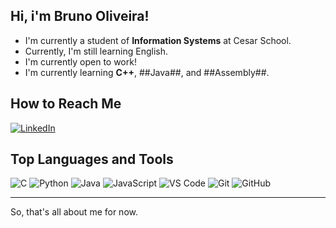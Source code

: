 ## Hi, i'm Bruno Oliveira!

-  I'm currently a student of **Information Systems** at Cesar School.
-  Currently, I'm still learning English.
-  I'm currently open to work!
-  I'm currently learning **C++**, ##Java##, and ##Assembly##.

## How to Reach Me
[![LinkedIn](https://img.shields.io/badge/-LinkedIn-0077B5?style=flat&logo=linkedin&logoColor=white)](https://www.linkedin.com/in/bruno-oliveira-me)

## Top Languages and Tools
![C](https://img.shields.io/badge/-C-A8B9CC?style=flat&logo=c&logoColor=white)
![Python](https://img.shields.io/badge/-Python-3776AB?style=flat&logo=python&logoColor=white)
![Java](https://img.shields.io/badge/-Java-007396?style=flat&logo=java&logoColor=white)
![JavaScript](https://img.shields.io/badge/-JavaScript-F7DF1E?style=flat&logo=javascript&logoColor=black)
![VS Code](https://img.shields.io/badge/-VS%20Code-007ACC?style=flat&logo=visual-studio-code&logoColor=white)
![Git](https://img.shields.io/badge/-Git-F05032?style=flat&logo=git&logoColor=white)
![GitHub](https://img.shields.io/badge/-GitHub-181717?style=flat&logo=github&logoColor=white)

---

So, that's all about me for now.
